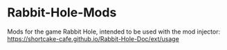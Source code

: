 # Rabbit-Hole-Mods
Mods for the game Rabbit Hole, intended to be used with the mod injector: https://shortcake-cafe.github.io/Rabbit-Hole-Doc/ext/usage
